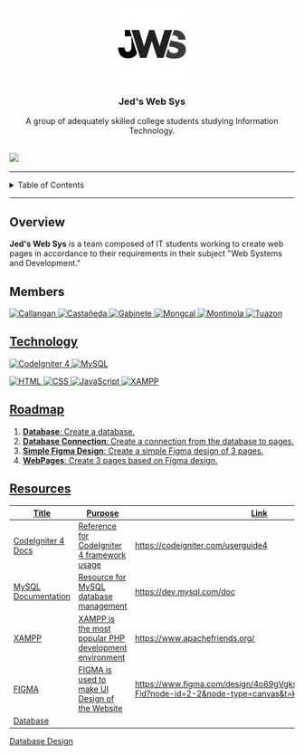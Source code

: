 <a name="readme-top"></a>

<br/>
<br/>

<div align="center">
  <a href="https://github.com/zyx-0314/">
    <img src="./public/img/JWS_Logo.png" alt="JWS Logo" width="130" height="130">
  </a>
  <h3 align="center">Jed's Web Sys</h3>
</div>

<div align="center">
  A group of adequately skilled college students studying Information Technology.
</div>

<br/>

![](https://visit-counter.vercel.app/counter.png?page=FEU-TECH-Code-Igniter/WST-JedsWebSys-Summative)

---

<details>
  <summary>Table of Contents</summary>
  <ol>
    <li><a href="#overview">Overview</a></li>
    <li><a href="#members">Members</a></li>
    <li><a href="#technology">Technology</a></li>
    <li><a href="#roadmap">Roadmap</a></li>
    <li><a href="#resources">Resources</a></li>
  </ol>
</details>

---

## Overview

**Jed's Web Sys** is a team composed of IT students working to create web pages in accordance to their requirements in their subject "Web Systems and Development."

## Members
<a href="https://github.com/Cashmereee06"><img src="https://avatars.githubusercontent.com/u/159912341?v=4" alt="Callangan" width="130" height="130">
<a href="https://github.com/Laezi12"><img src="https://avatars.githubusercontent.com/u/86827446?v=4" alt="Castañeda" width="130" height="130">
<a href="https://github.com/Chuumaruuu"><img src="https://avatars.githubusercontent.com/u/144074094?v=4" alt="Gabinete" width="130" height="130">
<a href="https://github.com/rayrcreo"><img src="https://avatars.githubusercontent.com/u/84557805?v=4" alt="Mongcal" width="130" height="130">
<a href="https://github.com/Krus0917"><img src="https://avatars.githubusercontent.com/u/135810632?v=4" alt="Montinola" width="130" height="130">
<a href="https://github.com/anon321123"><img src="https://avatars.githubusercontent.com/u/144293822?v=4" alt="Tuazon" width="130" height="130">

## Technology

![CodeIgniter 4](https://img.shields.io/badge/CodeIgniter-EE4623?style=for-the-badge&logo=codeigniter&logoColor=white)
![MySQL](https://img.shields.io/badge/MySQL-4479A1?style=for-the-badge&logo=mysql&logoColor=white)

![HTML](https://img.shields.io/badge/HTML-E34F26?style=for-the-badge&logo=html5&logoColor=white)
![CSS](https://img.shields.io/badge/CSS-1572B6?style=for-the-badge&logo=css3&logoColor=white)
![JavaScript](https://img.shields.io/badge/JavaScript-F7DF1E?style=for-the-badge&logo=javascript&logoColor=white)
![XAMPP](https://img.shields.io/badge/XAMPP-FB7A24?style=for-the-badge&logo=xampp&logoColor=white)


## Roadmap

1. **Database**: Create a database.
2. **Database Connection**: Create a connection from the database to pages.
3. **Simple Figma Design**: Create a simple Figma design of 3 pages.
4. **WebPages**: Create 3 pages based on Figma design.

## Resources

| Title                | Purpose                                                  | Link              |
|----------------------|----------------------------------------------------------|-------------------|
| CodeIgniter 4 Docs   | Reference for CodeIgniter 4 framework usage              | https://codeigniter.com/userguide4 |
| MySQL Documentation  | Resource for MySQL database management                   | https://dev.mysql.com/doc          |
| XAMPP                | XAMPP is the most popular PHP development environment    | https://www.apachefriends.org/     |
| FIGMA                | FIGMA is used to make UI Design of the Website           | https://www.figma.com/design/4o69gVgksdWPGTIisDNDac/Low-Fid?node-id=2-2&node-type=canvas&t=kQndX4HCPtYYBbjz-0     |
| Database


[Database Design](https://app.diagrams.net/#G1U5GVPkNJqM-o5JazQdv5tfPeASm7ifgR#%7B%22pageId%22%3A%22srPkq1aNEyuq8fykJdfU%22%7D)